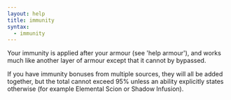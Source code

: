 ```yaml
---
layout: help
title: immunity
syntax:
  - immunity
---
```


Your immunity is applied after your armour (see 'help armour'), and works much
like another layer of armour except that it cannot by bypassed.

If you have immunity bonuses from multiple sources, they will all be added 
together, but the total cannot exceed 95% unless an ability explicitly states
otherwise (for example Elemental Scion or Shadow Infusion).
